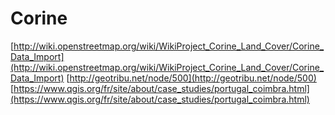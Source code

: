 # Corine
[http://wiki.openstreetmap.org/wiki/WikiProject_Corine_Land_Cover/Corine_Data_Import](http://wiki.openstreetmap.org/wiki/WikiProject_Corine_Land_Cover/Corine_Data_Import)
[http://geotribu.net/node/500](http://geotribu.net/node/500)
[https://www.qgis.org/fr/site/about/case_studies/portugal_coimbra.html](https://www.qgis.org/fr/site/about/case_studies/portugal_coimbra.html)
